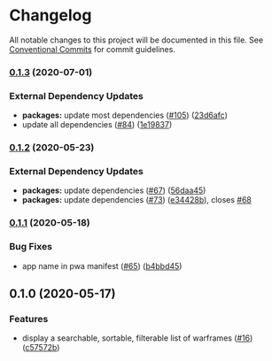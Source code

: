 # Changelog

All notable changes to this project will be documented in this file.
See [Conventional Commits](https://www.conventionalcommits.org/) for commit guidelines.

### [0.1.3](https://github.com/CephalonTobran/web/compare/v0.1.2...v0.1.3) (2020-07-01)


### External Dependency Updates

* **packages:** update most dependencies ([#105](https://github.com/CephalonTobran/web/issues/105)) ([23d6afc](https://github.com/CephalonTobran/web/commit/23d6afc86d2d476285f1e7469a70579050ca948b))
* update all dependencies ([#84](https://github.com/CephalonTobran/web/issues/84)) ([1e19837](https://github.com/CephalonTobran/web/commit/1e19837ebec78b8808d38c2302d2396b8b6ae9b4))

### [0.1.2](https://github.com/CephalonTobran/web/compare/v0.1.1...v0.1.2) (2020-05-23)


### External Dependency Updates

* **packages:** update dependencies ([#67](https://github.com/CephalonTobran/web/issues/67)) ([56daa45](https://github.com/CephalonTobran/web/commit/56daa45bd771ebb6f541946400eb90edea730ff4))
* **packages:** update dependencies ([#73](https://github.com/CephalonTobran/web/issues/73)) ([e34428b](https://github.com/CephalonTobran/web/commit/e34428b941ce65a9268efe2facd0e885fd19eab6)), closes [#68](https://github.com/CephalonTobran/web/issues/68)

### [0.1.1](https://github.com/CephalonTobran/web/compare/v0.1.0...v0.1.1) (2020-05-18)


### Bug Fixes

* app name in pwa manifest ([#65](https://github.com/CephalonTobran/web/issues/65)) ([b4bbd45](https://github.com/CephalonTobran/web/commit/b4bbd455481546311ad200a5bfec3a42a0c6d686))

## 0.1.0 (2020-05-17)

### Features

- display a searchable, sortable, filterable list of warframes ([#16](https://github.com/CephalonTobran/web/issues/16)) ([c57572b](https://github.com/CephalonTobran/web/commit/c57572bacc9b2d70f1859160613db8d821df9522))
